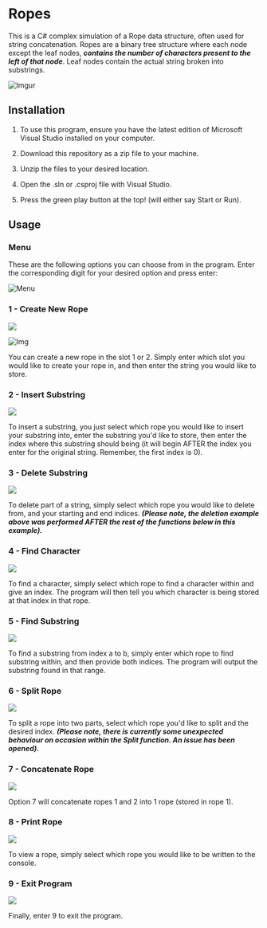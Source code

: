 # Ropes

This is a C# complex simulation of a Rope data structure, often used for string concatenation. Ropes are a binary tree structure where each node except the leaf nodes, ***contains the number of characters present to the left of that node***. Leaf nodes contain the actual string broken into substrings.

![Imgur](https://i.imgur.com/wlxUJse.jpeg)



## Installation

1. To use this program, ensure you have the latest edition of Microsoft Visual Studio installed on your computer.

2. Download this repository as a zip file to your machine.

3. Unzip the files to your desired location.

4. Open the .sln or .csproj file with Visual Studio.

5. Press the green play button at the top! (will either say Start or Run).

   

## Usage

### Menu

These are the following options you can choose from in the program. Enter the corresponding digit for your desired option and press enter:

![Menu](https://i.imgur.com/QlJxn0F.png)



### 1 - Create New Rope

![](https://i.imgur.com/vKwRkjH.png)

![Img](https://i.imgur.com/IWqYgF6.png)

You can create a new rope in the slot 1 or 2. Simply enter which slot you would like to create your rope in, and then enter the string you would like to store.



### 2 - Insert Substring

![](https://i.imgur.com/Q43TtWu.png)

To insert a substring, you just select which rope you would like to insert your substring into, enter the substring you'd like to store, then enter the index where this substring should being (it will begin AFTER the index you enter for the original string. Remember, the first index is 0).



### 3 - Delete Substring

![](https://i.imgur.com/hhM6hXO.png)

To delete part of a string, simply select which rope you would like to delete from, and your starting and end indices. ***(Please note, the deletion example above was performed AFTER the rest of the functions below in this example).***



### 4 - Find Character

![](https://i.imgur.com/ItmGm2Q.png)

To find a character, simply select which rope to find a character within and give an index. The program will then tell you which character is being stored at that index in that rope.



### 5 - Find Substring

![](https://i.imgur.com/qVdn5Lr.png)

To find a substring from index a to b, simply enter which rope to find substring within, and then provide both indices. The program will output the substring found in that range.



### 6 - Split Rope

![](https://i.imgur.com/mAvAYsS.png)

To split a rope into two parts, select which rope you'd like to split and the desired index. ***(Please note, there is currently some unexpected behaviour on occasion within the Split function. An issue has been opened).***



### 7 - Concatenate Rope

![](https://i.imgur.com/B3sShYn.png)

Option 7 will concatenate ropes 1 and 2 into 1 rope (stored in rope 1).



### 8 - Print Rope

![](https://i.imgur.com/zzfYPOw.png)

To view a rope, simply select which rope you would like to be written to the console.



### 9 - Exit Program

![](https://i.imgur.com/AyTp9H8.png)

Finally, enter 9 to exit the program.
